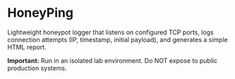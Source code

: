 # HoneyPing
Lightweight honeypot logger that listens on configured TCP ports, logs connection attempts (IP, timestamp, initial payload), and generates a simple HTML report.

**Important:** Run in an isolated lab environment. Do NOT expose to public production systems.
